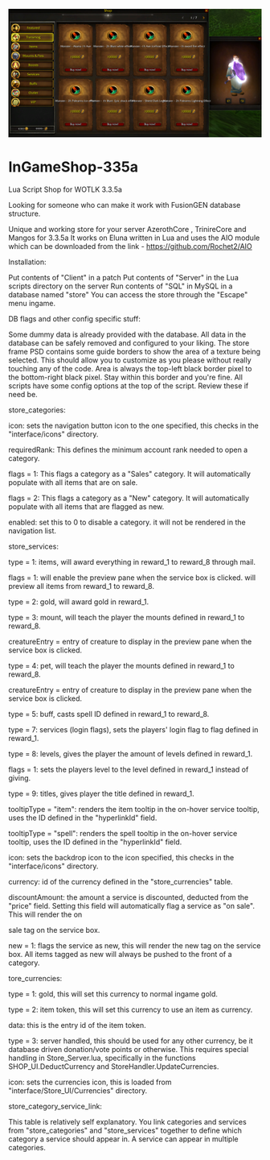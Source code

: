 ![Image](store.png)

# InGameShop-335a
Lua Script Shop for WOTLK 3.3.5a

Looking for someone who can make it work with FusionGEN database structure.

Unique and working store for your server AzerothCore , TrinireCore and Mangos for 3.3.5a
It works on Eluna written in Lua and uses the AIO module which can be downloaded from the link - https://github.com/Rochet2/AIO


Installation:
 
Put contents of "Client" in a patch
Put contents of "Server" in the Lua scripts directory on the server
Run contents of "SQL" in MySQL in a database named "store"
You can access the store through the "Escape" menu ingame.


DB flags and other config specific stuff:
 
Some dummy data is already provided with the database. 
All data in the database can be safely removed and configured to your liking.
The store frame PSD contains some guide borders to show the area of a texture being selected. 
This should allow you to customize as you please without really touching any of the code. 
Area is always the top-left black border pixel to the bottom-right black pixel. Stay within this border and you're fine.
All scripts have some config options at the top of the script. Review these if need be.

store_categories:

icon: sets the navigation button icon to the one specified, this checks in the "interface/icons" directory.

requiredRank: This defines the minimum account rank needed to open a category.

flags = 1: This flags a category as a "Sales" category. It will automatically populate with all items that are on sale.

flags = 2: This flags a category as a "New" category. It will automatically populate with all items that are flagged as new.

enabled: set this to 0 to disable a category. it will not be rendered in the navigation list.


store_services:

type = 1: items, will award everything in reward_1 to reward_8 through mail.

flags = 1: will enable the preview pane when the service box is clicked. will preview all items from reward_1 to reward_8.

type = 2: gold, will award gold in reward_1.

type = 3: mount, will teach the player the mounts defined in reward_1 to reward_8.

creatureEntry = entry of creature to display in the preview pane when the service box is clicked.

type = 4: pet, will teach the player the mounts defined in reward_1 to reward_8.

creatureEntry = entry of creature to display in the preview pane when the service box is clicked.

type = 5: buff, casts spell ID defined in reward_1 to reward_8.

type = 7: services (login flags), sets the players' login flag to flag defined in reward_1.

type = 8: levels, gives the player the amount of levels defined in reward_1.

flags = 1: sets the players level to the level defined in reward_1 instead of giving.

type = 9: titles, gives player the title defined in reward_1.

tooltipType = "item": renders the item tooltip in the on-hover service tooltip, uses the ID defined in the "hyperlinkId" field.

tooltipType = "spell": renders the spell tooltip in the on-hover service tooltip, uses the ID defined in the "hyperlinkId" field.

icon: sets the backdrop icon to the icon specified, this checks in the "interface/icons" directory.

currency: id of the currency defined in the "store_currencies" table.

discountAmount: the amount a service is discounted, deducted from the "price" field. Setting this field will automatically flag a service as "on sale". 
This will render the on 

sale tag on the service box.

new = 1: flags the service as new, this will render the new tag on the service box. 
All items tagged as new will always be pushed to the front of a category.


tore_currencies:

type = 1: gold, this will set this currency to normal ingame gold. 

type = 2: item token, this will set this currency to use an item as currency.

data: this is the entry id of the item token.

type = 3: server handled, this should be used for any other currency, be it database driven donation/vote points or otherwise. 
This requires special handling in Store_Server.lua, specifically in the functions SHOP_UI.DeductCurrency and StoreHandler.UpdateCurrencies.

icon: sets the currencies icon, this is loaded from "interface/Store_UI/Currencies" directory.

store_category_service_link:

This table is relatively self explanatory. 
You link categories and services from "store_categories" and "store_services" together to define which category a service should appear in. 
A service can appear in multiple categories.

